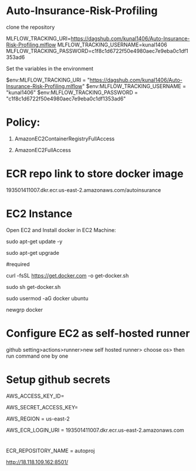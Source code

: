 # Auto-Insurance-Risk-Profiling

clone the repository

MLFLOW_TRACKING_URI=https://dagshub.com/kunal1406/Auto-Insurance-Risk-Profiling.mlflow
MLFLOW_TRACKING_USERNAME=kunal1406
MLFLOW_TRACKING_PASSWORD=c1f8c1d6722f50e4980aec7e9eba0c1df1353ad6

Set the variables in the environment

$env:MLFLOW_TRACKING_URI = "https://dagshub.com/kunal1406/Auto-Insurance-Risk-Profiling.mlflow"
$env:MLFLOW_TRACKING_USERNAME = "kunal1406"
$env:MLFLOW_TRACKING_PASSWORD = "c1f8c1d6722f50e4980aec7e9eba0c1df1353ad6"

# Policy:

1. AmazonEC2ContainerRegistryFullAccess

2. AmazonEC2FullAccess


# ECR repo link to store docker image

193501411007.dkr.ecr.us-east-2.amazonaws.com/autoinsurance

# EC2 Instance

Open EC2 and Install docker in EC2 Machine:

sudo apt-get update -y

sudo apt-get upgrade

#required

curl -fsSL https://get.docker.com -o get-docker.sh

sudo sh get-docker.sh

sudo usermod -aG docker ubuntu

newgrp docker

# Configure EC2 as self-hosted runner

github setting>actions>runner>new self hosted runner> choose os> then run command one by one

# Setup github secrets

AWS_ACCESS_KEY_ID=

AWS_SECRET_ACCESS_KEY=

AWS_REGION = us-east-2

AWS_ECR_LOGIN_URI = 193501411007.dkr.ecr.us-east-2.amazonaws.com

#

ECR_REPOSITORY_NAME = autoproj

http://18.118.109.162:8501/
